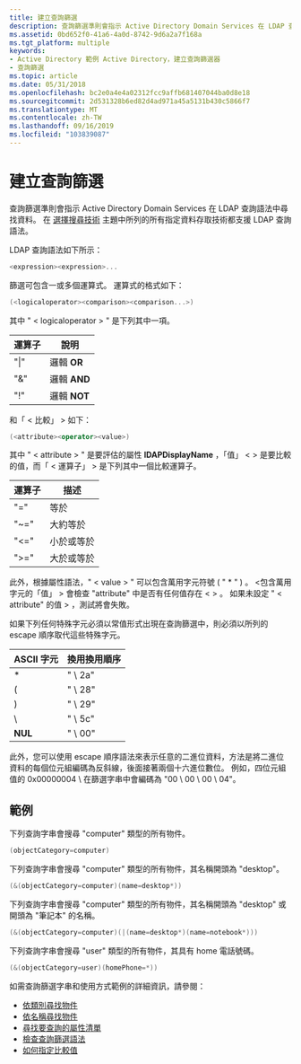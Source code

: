 ```yaml
---
title: 建立查詢篩選
description: 查詢篩選準則會指示 Active Directory Domain Services 在 LDAP 查詢語法中尋找資料。 在選擇搜尋技術主題中所列的所有指定資料存取技術都支援 LDAP 查詢語法。
ms.assetid: 0bd652f0-41a6-4a0d-8742-9d6a2a7f168a
ms.tgt_platform: multiple
keywords:
- Active Directory 範例 Active Directory，建立查詢篩選器
- 查詢篩選
ms.topic: article
ms.date: 05/31/2018
ms.openlocfilehash: bc2e0a4e4a02312fcc9affb681407044ba0d8e18
ms.sourcegitcommit: 2d531328b6ed82d4ad971a45a5131b430c5866f7
ms.translationtype: MT
ms.contentlocale: zh-TW
ms.lasthandoff: 09/16/2019
ms.locfileid: "103839087"
---
```

# <a name="creating-a-query-filter"></a>建立查詢篩選

查詢篩選準則會指示 Active Directory Domain Services 在 LDAP 查詢語法中尋找資料。 在 [選擇搜尋技術](choosing-the-search-technology.md) 主題中所列的所有指定資料存取技術都支援 LDAP 查詢語法。

LDAP 查詢語法如下所示：


```C++
<expression><expression>...
```



篩選可包含一或多個運算式。 運算式的格式如下：


```C++
(<logicaloperator><comparison><comparison...>)
```



其中 " &lt; logicaloperator &gt; " 是下列其中一項。



| 運算子        | 說明                |
|-----------------|----------------------------|
| "\|"<br/> | 邏輯 **OR**<br/>  |
| "&"<br/>  | 邏輯 **AND**<br/> |
| "!"<br/>  | 邏輯 **NOT**<br/> |



 

和「 &lt; 比較」 &gt; 如下：


```C++
(<attribute><operator><value>)
```



其中 " &lt; attribute &gt; " 是要評估的屬性 **lDAPDisplayName** ，「值」 &lt; &gt; 是要比較的值，而「 &lt; 運算子」 &gt; 是下列其中一個比較運算子。



| 運算子           | 描述                         |
|--------------------|-------------------------------------|
| "="<br/>     | 等於<br/>                   |
| "~="<br/>    | 大約等於<br/>     |
| "<="<br/> | 小於或等於<br/>    |
| ">="<br/> | 大於或等於<br/> |



 

此外，根據屬性語法，" &lt; value &gt; " 可以包含萬用字元符號 ( " \* " ) 。 &lt;包含萬用字元的「值」 &gt; 會檢查 "attribute" 中是否有任何值存在 &lt; &gt; 。 如果未設定 " &lt; attribute" 的值 &gt; ，測試將會失敗。

如果下列任何特殊字元必須以常值形式出現在查詢篩選中，則必須以所列的 escape 順序取代這些特殊字元。



| ASCII 字元    | 換用換用順序 |
|--------------------|----------------------------|
| \*<br/>      | " \\ 2a"<br/>          |
| (<br/>       | " \\ 28"<br/>          |
| )<br/>       | " \\ 29"<br/>          |
| \\<br/>      | " \\ 5c"<br/>          |
| **NUL**<br/> | " \\ 00"<br/>          |



 

此外，您可以使用 escape 順序語法來表示任意的二進位資料，方法是將二進位資料的每個位元組編碼為反斜線，後面接著兩個十六進位數位。 例如，四位元組值的 0x00000004 \\ 在篩選字串中會編碼為 "00 \\ 00 \\ 00 \\ 04"。

## <a name="examples"></a>範例

下列查詢字串會搜尋 "computer" 類型的所有物件。


```C++
(objectCategory=computer)
```



下列查詢字串會搜尋 "computer" 類型的所有物件，其名稱開頭為 "desktop"。


```C++
(&(objectCategory=computer)(name=desktop*))
```



下列查詢字串會搜尋 "computer" 類型的所有物件，其名稱開頭為 "desktop" 或開頭為 "筆記本" 的名稱。


```C++
(&(objectCategory=computer)(|(name=desktop*)(name=notebook*)))
```



下列查詢字串會搜尋 "user" 類型的所有物件，其具有 home 電話號碼。


```C++
(&(objectCategory=user)(homePhone=*))
```



如需查詢篩選字串和使用方式範例的詳細資訊，請參閱：

-   [依類別尋找物件](finding-objects-by-class.md)
-   [依名稱尋找物件](finding-objects-by-name.md)
-   [尋找要查詢的屬性清單](finding-a-list-of-attributes-to-query.md)
-   [檢查查詢篩選語法](checking-the-query-filter-syntax.md)
-   [如何指定比較值](how-to-specify-comparison-values.md)

 

 





